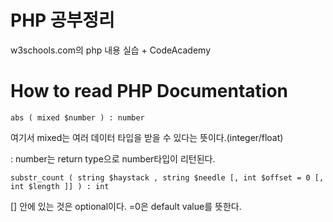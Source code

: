# PHP 공부정리

w3schools.com의 php 내용 실습 + CodeAcademy

# How to read PHP Documentation

```
abs ( mixed $number ) : number
```

여기서 mixed는 여러 데이터 타입을 받을 수 있다는 뜻이다.(integer/float)

: number는 return type으로 number타입이 리턴된다.


```
substr_count ( string $haystack , string $needle [, int $offset = 0 [, int $length ]] ) : int
```
[] 안에 있는 것은 optional이다.
 =0은 default value를 뜻한다.
